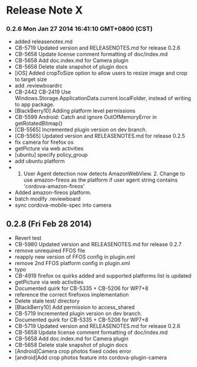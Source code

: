 <!--
#
# Licensed to the Apache Software Foundation (ASF) under one
# or more contributor license agreements.  See the NOTICE file
# distributed with this work for additional information
# regarding copyright ownership.  The ASF licenses this file
# to you under the Apache License, Version 2.0 (the
# "License"); you may not use this file except in compliance
# with the License.  You may obtain a copy of the License at
#
# http://www.apache.org/licenses/LICENSE-2.0
#
# Unless required by applicable law or agreed to in writing,
# software distributed under the License is distributed on an
# "AS IS" BASIS, WITHOUT WARRANTIES OR CONDITIONS OF ANY
#  KIND, either express or implied.  See the License for the
# specific language governing permissions and limitations
# under the License.
#
-->
# Release Note X


### 0.2.6 Mon Jan 27 2014 16:41:10 GMT+0800 (CST)
 *  added releasenotex.md
 *  CB-5719 Updated version and RELEASENOTES.md for release 0.2.6
 *  CB-5658 Update license comment formatting of doc/index.md
 *  CB-5658 Add doc.index.md for Camera plugin
 *  CB-5658 Delete stale snapshot of plugin docs
 *  [iOS] Added cropToSize option to allow users to resize image and crop to target size
 *  add .reviewboardrc
 *  CB-2442 CB-2419 Use Windows.Storage.ApplicationData.current.localFolder, instead of writing to app package.
 *  [BlackBerry10] Adding platform level permissions
 *  CB-5599 Android: Catch and ignore OutOfMemoryError in getRotatedBitmap()
 *  [CB-5565] Incremented plugin version on dev branch.
 *  [CB-5565] Updated version and RELEASENOTES.md for release 0.2.5
 *  fix camera for firefox os
 *  getPicture via web activities
 *  [ubuntu] specify policy_group
 *  add ubuntu platform
 *  1. User Agent detection now detects AmazonWebView. 2. Change to use amazon-fireos as the platform if user agent string contains 'cordova-amazon-fireos'
 *  Added amazon-fireos platform.
 *  batch modify .reviewboard
 *  sync cordova-mobile-spec into camera


## 0.2.8 (Fri Feb 28 2014)


 *  Revert test
 *  CB-5980 Updated version and RELEASENOTES.md for release 0.2.7
 *  remove unrequired FFOS file
 *  reapply new version of FFOS config in plugin.xml
 *  remove 2nd FFOS platform config in plugin.xml
 *  typo
 *  CB-4919 firefox os quirks added and supported platforms list is updated
 *  getPicture via web activities
 *  Documented quirk for CB-5335 + CB-5206 for WP7+8
 *  reference the correct firefoxos implementation
 *  Delete stale test/ directory
 *  [BlackBerry10] Add permission to access_shared
 *  CB-5719 Incremented plugin version on dev branch.
 *  Documented quirk for CB-5335 + CB-5206 for WP7+8
 *  CB-5719 Updated version and RELEASENOTES.md for release 0.2.6
 *  CB-5658 Update license comment formatting of doc/index.md
 *  CB-5658 Add doc.index.md for Camera plugin
 *  CB-5658 Delete stale snapshot of plugin docs
 *  [Android]Camera crop photos fixed codes error
 *  [android]Add crop photos feature into cordova-plugin-camera
